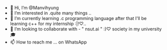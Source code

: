 - 👋 Hi, I’m @Manvihyung
- 👀 I’m interested in .quite many things  ..
- 🌱 I’m currently learning .c programming language after that I'll be learning c++ for my internship :|!♡..
- 💞️ I’m looking to collaborate with - " nsut.ai " :)♡ society in my university 🎓 
- 📫 How to reach me ... on WhatsApp 

<!---
Manvihyung/Manvihyung is a ✨ special ✨ repository because its `README.md` (this file) appears on your GitHub profile.
You can click the Preview link to take a look at your changes.
--->
